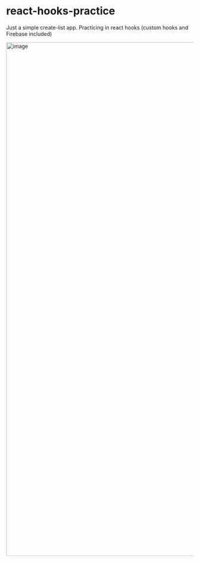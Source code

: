 # react-hooks-practice
Just a simple create-list app. Practicing in react hooks (custom hooks and Firebase included)

<img width="1376" alt="image" src="https://user-images.githubusercontent.com/81849078/213760840-57b7daa9-6737-407e-8e60-66973f1c9e20.png">
